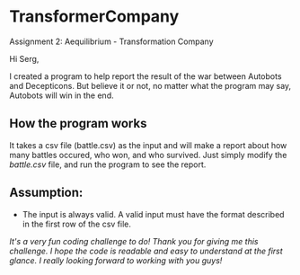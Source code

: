 # TransformerCompany
Assignment 2: Aequilibrium - Transformation Company

Hi Serg,

I created a program to help report the result of the war between Autobots and Decepticons. But believe it or not, no matter what the program may say, Autobots will win in the end.

## How the program works
It takes a csv file (battle.csv) as the input and will make a report about how many battles occured, who won, and who survived. Just simply modify the _battle.csv_ file, and run the program to see the report.

## Assumption: 
* The input is always valid. A valid input must have the format described in the first row of the csv file.

_It's a very fun coding challenge to do! Thank you for giving me this challenge. I hope the code is readable and easy to understand at the first glance. I really looking forward to working with you guys!_
